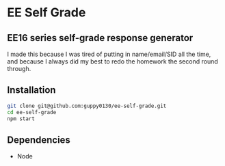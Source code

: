 # EE Self Grade

## EE16 series self-grade response generator

I made this because I was tired of putting in name/email/SID all the time, and because I always did my best to redo the homework the second round through.

## Installation

```bash
git clone git@github.com:guppy0130/ee-self-grade.git
cd ee-self-grade
npm start
```

## Dependencies
* Node
